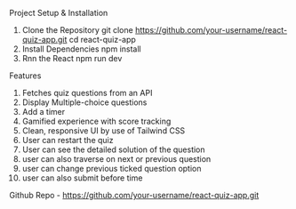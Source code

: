 Project Setup & Installation
1. Clone the Repository
   git clone https://github.com/your-username/react-quiz-app.git
   cd react-quiz-app
2. Install Dependencies
   npm install
3. Rnn the React
   npm run dev

Features
1. Fetches quiz questions from an API
2. Display Multiple-choice questions
3. Add a timer
4. Gamified experience with score tracking
5. Clean, responsive UI by use of Tailwind CSS
6. User can restart the quiz
7. User can see the detailed solution of the question
8. user can also traverse on next or previous question
9. user can change previous ticked question option
10. user can also submit before time

Github Repo - https://github.com/your-username/react-quiz-app.git
